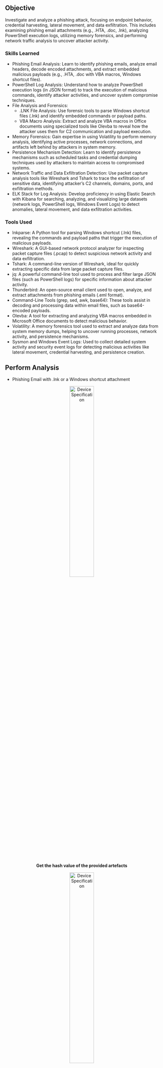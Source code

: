 ## Objective
 
Investigate and analyze a phishing attack, focusing on endpoint behavior, credential harvesting, lateral movement, and data exfiltration. This includes examining phishing email attachments (e.g., .HTA, .doc, .lnk), analyzing PowerShell execution logs, utilizing memory forensics, and performing network traffic analysis to uncover attacker activity.

### Skills Learned

- Phishing Email Analysis: Learn to identify phishing emails, analyze email headers, decode encoded attachments, and extract embedded malicious payloads (e.g., .HTA, .doc with VBA macros, Windows shortcut files).
- PowerShell Log Analysis: Understand how to analyze PowerShell execution logs (in JSON format) to track the execution of malicious commands, identify attacker activities, and uncover system compromise techniques.
- File Analysis and Forensics:
  - .LNK File Analysis: Use forensic tools to parse Windows shortcut files (.lnk) and identify embedded commands or payload paths.
  - VBA Macro Analysis: Extract and analyze VBA macros in Office documents using specialized tools like Olevba to reveal how the attacker uses them for C2 communication and payload execution.
- Memory Forensics: Gain expertise in using Volatility to perform memory analysis, identifying active processes, network connections, and artifacts left behind by attackers in system memory.
- Persistence Mechanism Detection: Learn to identify persistence mechanisms such as scheduled tasks and credential dumping techniques used by attackers to maintain access to compromised systems.
- Network Traffic and Data Exfiltration Detection: Use packet capture analysis tools like Wireshark and Tshark to trace the exfiltration of sensitive data, identifying attacker’s C2 channels, domains, ports, and exfiltration methods.
- ELK Stack for Log Analysis: Develop proficiency in using Elastic Search with Kibana for searching, analyzing, and visualizing large datasets (network logs, PowerShell logs, Windows Event Logs) to detect anomalies, lateral movement, and data exfiltration activities.

### Tools Used

- lnkparse: A Python tool for parsing Windows shortcut (.lnk) files, revealing the commands and payload paths that trigger the execution of malicious payloads.
- Wireshark: A GUI-based network protocol analyzer for inspecting packet capture files (.pcap) to detect suspicious network activity and data exfiltration.
- Tshark: A command-line version of Wireshark, ideal for quickly extracting specific data from large packet capture files.
- jq: A powerful command-line tool used to process and filter large JSON files (such as PowerShell logs) for specific information about attacker activity.
- Thunderbird: An open-source email client used to open, analyze, and extract attachments from phishing emails (.eml format).
- Command-Line Tools (grep, sed, awk, base64): These tools assist in decoding and processing data within email files, such as base64-encoded payloads.
- Olevba: A tool for extracting and analyzing VBA macros embedded in Microsoft Office documents to detect malicious behavior.
- Volatility: A memory forensics tool used to extract and analyze data from system memory dumps, helping to uncover running processes, network activity, and persistence mechanisms.
- Sysmon and Windows Event Logs: Used to collect detailed system activity and security event logs for detecting malicious activities like lateral movement, credential harvesting, and persistence creation.

## Perform Analysis

- Phishing Email with .lnk or a Windows shortcut attachment

<p align="center">
<img src="https://imgur.com/K6B0sYK.png" height="40%" width="40%" alt="Device Specification"/>
<br/>
<b>Get the hash value of the provided artefacts</b>
<br/>

<p align="center">
<img src="https://imgur.com/rGQ6lsl.png" height="40%" width="40%" alt="Device Specification"/>
<br/>
<b>Open the extracted .eml file to see what the email's content.</b>
<br/>

<p align="center">
<img src="https://imgur.com/mYGT2Hk.png" height="40%" width="40%" alt="Device Specification"/>
<br/>
<b>Open the extracted .eml file to text editor.</b>
<br/>

<p align="center">
<img src="https://imgur.com/Tm1zRyC.png" height="40%" width="40%" alt="Device Specification"/>
<br/>
<b>Extraction of the .eml for IOCs.</b>
<br/>

<p align="center">
<img src="https://imgur.com/M2cPUtu.png" height="40%" width="40%" alt="Device Specification"/>
<br/>
<b>Name of the third-party mail relay service used by the attacker based on the DKIM-Signature and List-Unsubscribe headers.</b>
<br/>

<p align="center">
<img src="https://imgur.com/gV31oQo.png" height="40%" width="40%" alt="Device Specification"/>
<br/>
<b>Attachment Analysis.</b>
<br/>

<p align="center">
<img src="https://imgur.com/pTGp4HA.png" height="40%" width="40%" alt="Device Specification"/>
<br/>
<img src="https://imgur.com/y9UlqZa.png" height="40%" width="40%" alt="Device Specification"/>
<br/>
<b>Parse .lnk file and decode the base64 string.</b>
<br/>

<p align="center">
<img src="https://imgur.com/" height="40%" width="40%" alt="Device Specification"/>
<br/>
<b></b>
<br/>



- Phishing Email with .doc attachment that contains vba macro
<p align="center">
<img src="https://imgur.com/" height="40%" width="40%" alt="Device Specification"/>
<br/>
<b></b>
<br/>

<p align="center">
<img src="https://imgur.com/" height="40%" width="40%" alt="Device Specification"/>
<br/>
<b></b>
<br/>

<p align="center">
<img src="https://imgur.com/" height="40%" width="40%" alt="Device Specification"/>
<br/>
<b></b>
<br/>

- Phishing Email with .hta (HTML application) attachment
<p align="center">
<img src="https://imgur.com/" height="40%" width="40%" alt="Device Specification"/>
<br/>
<b></b>
<br/>

<p align="center">
<img src="https://imgur.com/" height="40%" width="40%" alt="Device Specification"/>
<br/>
<b></b>
<br/>

<p align="center">
<img src="https://imgur.com/" height="40%" width="40%" alt="Device Specification"/>
<br/>
<b></b>
<br/>

## Outcome

- Phishing Analysis Proficiency: Effectively dissect phishing emails, decode encoded attachments, and identify malicious payloads such as .HTA files or VBA macros.
 - Endpoint Investigation Skills: Investigate PowerShell logs, analyze the execution of malicious commands, and understand their impact on the system. Identify persistence mechanisms and escalate privileges techniques used by attackers.
 - Network Traffic Forensics: Perform in-depth analysis of packet captures, identify the domains, ports, and tools used by attackers for C2 communication, and reconstruct the attack’s network flow to understand the exfiltration process.
 - Data Exfiltration Detection: Correlating PowerShell logs and network traffic data, identify data exfiltration techniques, reconstruct stolen data, and understand how attackers bypass defenses to move sensitive data out of the compromised network.
 - Incident Response: Conduct full incident investigations, from email attachment extraction to network traffic examination, and respond effectively to similar phishing-based attacks in real-world environments.
 - Full Attack Lifecycle Understanding: The integration of file, endpoint, and network analysis techniques, learn to piece together a complete attack timeline, identifying key attack vectors, lateral movement, and data exfiltration methods, ability to detect and mitigate similar future attacks.
 - Advanced Analysis with ELK: Gain hands-on experience using the ELK Stack (ElasticSearch and Kibana) to search, analyze, and visualize data from various sources (e.g., PowerShell logs, Sysmon logs, network traffic) for detecting malicious activities, correlating events, and conducting comprehensive investigations.

## Acknowledgements
- Inspired from [TryHackMe - Boogeyman 1](https://tryhackme.com/r/room/boogeyman1)
- [Whois](https://www.whois.com/whois/)
